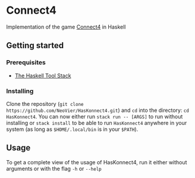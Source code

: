 # Connect4

Implementation of the game [Connect4](https://en.wikipedia.org/wiki/Connect_Four) in Haskell

## Getting started

### Prerequisites

* [The Haskell Tool Stack](https://docs.haskellstack.org/en/stable/README/)

### Installing

Clone the repository (`git clone https://github.com/NeoVier/HasKonnect4.git`) and `cd` into the directory: `cd HasKonnect4`.
You can now either run `stack run -- [ARGS]` to run without installing or `stack install` to be able to run `HasKonnect4` anywhere in your system (as long as `$HOME/.local/bin` is in your `$PATH`).

## Usage

To get a complete view of the usage of HasKonnect4, run it either without arguments or with the flag `-h` or `--help`
